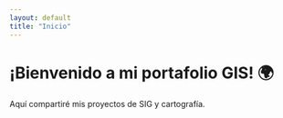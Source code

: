 ```yaml
---
layout: default
title: "Inicio"
---
```


# ¡Bienvenido a mi portafolio GIS! 🌍

Aquí compartiré mis proyectos de SIG y cartografía.
